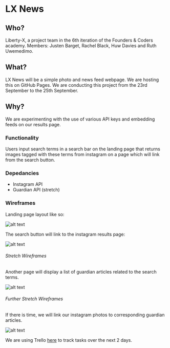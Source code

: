 # LX News
## Who?

Liberty-X, a project team in the 6th iteration of the Founders & Coders academy. Members: Justen Barget, Rachel Black, Huw Davies and Ruth Uwemedimo.

## What?

LX News will be a simple photo and news feed webpage. We are hosting this on GitHub Pages. We are conducting this project from the 23rd September to the 25th September. 

## Why?

We are experimenting with the use of various API keys and embedding feeds on our results page.
 
### Functionality

Users input search terms in a search bar on the landing page that returns images tagged with these terms from instagram on a page which will link from the search button. 

### Depedancies
* Instagram API
* Guardian API (stretch)

### Wireframes

Landing page layout like so:

![alt text](https://files.gitter.im/RachelBLondon/libert-x/5R1O/12033292_10153670404443872_256205823_n_opt.jpg "Landing Page")

The search button will link to the instagram results page:

![alt text](https://files.gitter.im/RachelBLondon/libert-x/XkUl/12026562_10153670404513872_41296169_n_opt.jpg "Instagram Feed")

###### Stretch Wireframes

Another page will display a list of guardian articles related to the search terms.

![alt text](https://files.gitter.im/RachelBLondon/libert-x/Y9Xf/12033790_10153670404398872_236751255_n_opt.jpg "Guardian Articles Feed")

###### Further Stretch Wireframes

If there is time, we will link our instagram photos to corresponding guardian articles. 

![alt text](https://files.gitter.im/RachelBLondon/libert-x/w4AZ/12053199_10153670404533872_1271348400_n_opt.jpg "Articles link from Images")

We are using Trello [here](https://trello.com/b/XSNt2nz2/ixnews) to track tasks over the next 2 days. 

